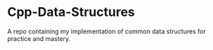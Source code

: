 # Cpp-Data-Structures
A repo containing my implementation of common data structures for practice and mastery.